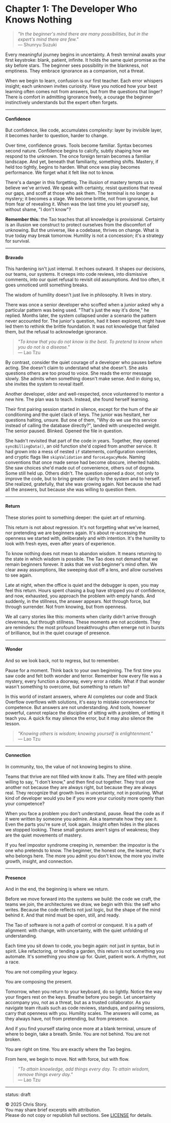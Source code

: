 # Chapter 1: The Developer Who Knows Nothing

> *"In the beginner's mind there are many possibilities, but in the expert's mind there are few."*\
> — Shunryu Suzuki

Every meaningful journey begins in uncertainty. A fresh terminal awaits your first keystroke: blank, patient, infinite. It holds the same quiet promise as the sky before stars. The beginner sees possibility in the blankness, not emptiness. They embrace ignorance as a companion, not a threat.

When we begin to learn, confusion is our first teacher. Each error whispers insight; each unknown invites curiosity. Have you noticed how your best learning often comes not from answers, but from the questions that linger? There is comfort in admitting ignorance freely, a courage the beginner instinctively understands but the expert often forgets.

---

#### Confidence

But confidence, like code, accumulates complexity: layer by invisible layer, it becomes harder to question, harder to change.

Over time, confidence grows. Tools become familiar. Syntax becomes second nature. Confidence begins to calcify, subtly shaping how we respond to the unknown. The once foreign terrain becomes a familiar landscape. And yet, beneath that familiarity, something shifts. Mastery, if held too tightly, begins to harden. What once was play becomes performance. We forget what it felt like not to know.

There's a danger in this forgetting. The illusion of mastery tempts us to believe we've arrived. We speak with certainty, resist questions that reveal our gaps, and scoff at those who ask them. The terminal is no longer a mystery; it becomes a stage. We become brittle, not from ignorance, but from fear of revealing it. When was the last time you let yourself say, without shame, "I don't know"?

**Remember this:** the Tao teaches that all knowledge is provisional. Certainty is an illusion we construct to protect ourselves from the discomfort of unknowing. But the universe, like a codebase, thrives on change. What is true today may break tomorrow. Humility is not a concession; it's a strategy for survival.

---

#### Bravado

This hardening isn't just internal. It echoes outward. It shapes our decisions, our teams, our systems. It creeps into code reviews, into dismissive comments, into our quiet refusal to revisit old assumptions. And too often, it goes unnoticed until something breaks.

The wisdom of humility doesn't just live in philosophy. It lives in story.

There was once a senior developer who scoffed when a junior asked why a particular pattern was being used. "That's just the way it's done," he replied. Months later, the system collapsed under a scenario the pattern never accounted for. The junior's question, had it been explored, might have led them to rethink the brittle foundation. It was not knowledge that failed them, but the refusal to acknowledge ignorance.

> *"To know that you do not know is the best. To pretend to know when you do not is a disease."*\
> — Lao Tzu

By contrast, consider the quiet courage of a developer who pauses before acting. She doesn't claim to understand what she doesn't. She asks questions others are too proud to voice. She reads the error message slowly. She admits when something doesn't make sense. And in doing so, she invites the system to reveal itself.

Another developer, older and well-respected, once volunteered to mentor a new hire. The plan was to teach. Instead, she found herself learning.

Their first pairing session started in silence, except for the hum of the air conditioning and the quiet clack of keys. The junior was hesitant, her questions halting, unsure. But one of them, "Why do we use this service instead of calling the database directly?", landed with unexpected weight. The senior paused. Blinked. Opened the file in question.

She hadn't revisited that part of the code in years. Together, they opened `syncBillingData()`, an old function she'd copied from another service. It had grown into a mess of nested `if` statements, configuration overrides, and cryptic flags like `skipValidation` and `forceLegacyMode`. Naming conventions that once made sense had become obscure, inherited habits. She saw choices she'd made out of convenience, others out of dogma. Some still held up. Others didn't. The question opened a door, not only to improve the code, but to bring greater clarity to the system and to herself. She realized, gratefully, that she was growing again. Not because she had all the answers, but because she was willing to question them.

---

#### Return

These stories point to something deeper: the quiet art of returning.

This return is not about regression. It's not forgetting what we've learned, nor pretending we are beginners again. It's about re-accessing the openness we started with, deliberately and with intention. It's the humility to look with fresh eyes, even after years of experience.

To know nothing does not mean to abandon wisdom. It means returning to the state in which wisdom is possible. The Tao does not demand that we remain beginners forever. It asks that we visit beginner's mind often. We clear away assumptions, like sweeping dust off a lens, and allow ourselves to see again.

Late at night, when the office is quiet and the debugger is open, you may feel this return. Hours spent chasing a bug have stripped you of confidence, and now, exhausted, you approach the problem with empty hands. And suddenly, in the stillness, the answer appears. Not through force, but through surrender. Not from knowing, but from openness.

We all carry stories like this: moments when clarity didn't arrive through cleverness, but through stillness. These moments are not accidents. They are reminders: the most profound breakthroughs often emerge not in bursts of brilliance, but in the quiet courage of presence.

---

#### Wonder

And so we look back, not to regress, but to remember.

Pause for a moment. Think back to your own beginning. The first time you saw code and felt both wonder and terror. Remember how every file was a mystery, every function a doorway, every error a riddle. What if that wonder wasn't something to overcome, but something to return to?

In this world of instant answers, where AI completes our code and Stack Overflow overflows with solutions, it's easy to mistake convenience for competence. But answers are not understanding. And tools, however powerful, cannot replace the discipline of sitting with a problem, of letting it teach you. A quick fix may silence the error, but it may also silence the lesson.

> *"Knowing others is wisdom; knowing yourself is enlightenment."*\
> — Lao Tzu

---

#### Connection

In community, too, the value of not knowing begins to shine.

Teams that thrive are not filled with know it alls. They are filled with people willing to say, "I don't know," and then find out together. They trust one another not because they are always right, but because they are always real. They recognize that growth lives in uncertainty, not in posturing. What kind of developer would you be if you wore your curiosity more openly than your competence?

When you face a problem you don't understand, pause. Read the code as if it were written by someone you admire. Ask a teammate how they see it. Even the parts you're sure of, look again. Insight often hides in the places we stopped looking. These small gestures aren't signs of weakness; they are the quiet movements of mastery.

If you feel impostor syndrome creeping in, remember: the impostor is the one who pretends to know. The beginner, the honest one, the learner, that's who belongs here. The more you admit you don't know, the more you invite growth, insight, and connection.

---

#### Presence

And in the end, the beginning is where we return.

Before we move forward into the systems we build: the code we craft, the teams we join, the architectures we draw, we begin with this: the self who writes. Because the code reflects not just logic, but the shape of the mind behind it. And that mind must be open, still, and ready.

The Tao of software is not a path of control or conquest. It is a path of alignment: with change, with uncertainty, with the quiet unfolding of understanding.

Each time you sit down to code, you begin again: not just in syntax, but in spirit. Like refactoring, or tending a garden, this return is not something you automate. It's something you show up for. Quiet, patient work. A rhythm, not a race.

You are not compiling your legacy.

You are composing the present.

Tomorrow, when you return to your keyboard, do so lightly. Notice the way your fingers rest on the keys. Breathe before you begin. Let uncertainty accompany you, not as a threat, but as a trusted collaborator. As you navigate team rituals such as code reviews, standups, and pairing sessions, carry that openness with you. Humility scales. The answers will come, as they always have, not from pretending, but from presence.

And if you find yourself staring once more at a blank terminal, unsure of where to begin, take a breath. Smile. You are not behind. You are not broken.

You are right on time. You are exactly where the Tao begins.

From here, we begin to move. Not with force, but with flow.

> *"To attain knowledge, add things every day. To attain wisdom, remove things every day."*\
> — Lao Tzu

---

status: draft

© 2025 Chris Story.  
You may share brief excerpts with attribution.  
Please do not copy or republish full sections. See [LICENSE](./LICENSE.md) for details.
